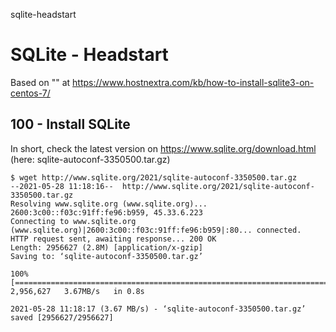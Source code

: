 sqlite-headstart
# SQLite - Headstart

Based on "" at https://www.hostnextra.com/kb/how-to-install-sqlite3-on-centos-7/

## 100 - Install SQLite

In short, check the latest version on https://www.sqlite.org/download.html (here: sqlite-autoconf-3350500.tar.gz)

```
$ wget http://www.sqlite.org/2021/sqlite-autoconf-3350500.tar.gz
--2021-05-28 11:18:16--  http://www.sqlite.org/2021/sqlite-autoconf-3350500.tar.gz
Resolving www.sqlite.org (www.sqlite.org)... 2600:3c00::f03c:91ff:fe96:b959, 45.33.6.223
Connecting to www.sqlite.org (www.sqlite.org)|2600:3c00::f03c:91ff:fe96:b959|:80... connected.
HTTP request sent, awaiting response... 200 OK
Length: 2956627 (2.8M) [application/x-gzip]
Saving to: ‘sqlite-autoconf-3350500.tar.gz’

100%[=============================================================================================>] 2,956,627   3.67MB/s   in 0.8s   

2021-05-28 11:18:17 (3.67 MB/s) - ‘sqlite-autoconf-3350500.tar.gz’ saved [2956627/2956627]

```
